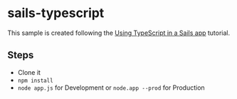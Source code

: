 # sails-typescript

This sample is created following the [Using TypeScript in a Sails app](http://sailsjs.com/documentation/tutorials/using-type-script) tutorial.

## Steps

* Clone it
* `npm install`
* `node app.js` for Development or `node.app --prod` for Production
